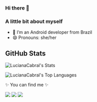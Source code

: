 ### Hi there 👋

### A little bit about myself ###
- 🌱 I’m an Android developer from Brazil
- 😄 Pronouns: she/her

## GitHub Stats

![LucianaCabral's Stats](https://github-readme-stats.vercel.app/api?username=LucianaCabral&theme=tokyonight&show_icons=true&hide_border=true&count_private=true) 

![LucianaCabral's Top Languages](https://github-readme-stats.vercel.app/api/top-langs/?username=LucianaCabral&theme=tokyonight&show_icons=true&hide_border=true&layout=compact)


✨ You can find me ✨
<div>
<a href="https://instagram.com/lucianacabral" target="_blank"><img loading="lazy" src="https://img.shields.io/badge/-Instagram-%23E4405F?style=for-the-badge&logo=instagram&logoColor=white" target="_blank"></a>
<a href = "mailto:eng.luciana.cabral@gmail.com"><img loading="lazy" src="https://img.shields.io/badge/Gmail-D14836?style=for-the-badge&logo=gmail&logoColor=white" target="_blank"></a>
<a href="https://www.linkedin.com/in/cabrallou/" target="_blank"><img loading="lazy" src="https://img.shields.io/badge/-LinkedIn-%230077B5?style=for-the-badge&logo=linkedin&logoColor=white" target="_blank"></a>   
</div>

 
